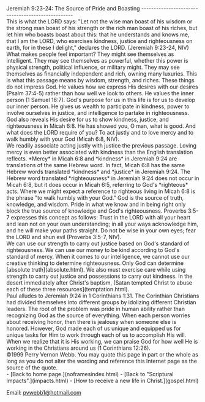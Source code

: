 <head> <title>(PVW) Jeremiah 9:23-24: The Source of Pride and Boasting</title> <meta content="IE=9" http-equiv="X-UA-Compatible"></meta> <link href="css/page_style.css" rel="stylesheet" type="text/css"></link> </head><body><div class="page_style"> Jeremiah 9:23-24: The Source of Pride and Boasting
--------------------------------------------------

<div class="p">This is what the LORD says:
 "Let not the wise man boast of his wisdom
 or the strong man boast of his strength
 or the rich man boast of his riches,
 but let him who boasts boast about this:
 that he understands and knows me,
 that I am the LORD, who exercises kindness,
 justice and righteousness on earth,
 for in these I delight,"
 declares the LORD. (Jeremiah 9:23-24, NIV)

</div><div class="p">What makes people feel important? They might see themselves as intelligent. They may see themselves as powerful, whether this power is physical strength, political influence, or military might. They may see themselves as financially independent and rich, owning many luxuries. This is what this passage means by wisdom, strength, and riches. These things do not impress God. He values how we express His desires with our desires (Psalm 37:4-5) rather than how well we look to others. He values the inner person (1 Samuel 16:7). God's purpose for us in this life is for us to develop our inner person. He gives us wealth to participate in kindness, power to involve ourselves in justice, and intelligence to partake in righteousness.</div><div class="p">God also reveals His desire for us to show kindness, justice, and righteousness in Micah 6:8. He has showed you, O man, what is good.
 And what does the LORD require of you?
 To act justly and to love mercy
 and to walk humbly with your God (Micah 6:8, NIV).

</div><div class="p">We readily associate acting justly with justice the previous passage. Loving mercy is even better associated with kindness than the English translation reflects. *Mercy* in Micah 6:8 and *kindness* in Jeremiah 9:24 are translations of the same Hebrew word. In fact, Micah 6:8 has the same Hebrew words translated *kindness* and *justice* in Jeremiah 9:24. The Hebrew word translated *righteousness* in Jeremiah 9:24 does not occur in Micah 6:8, but it does occur in Micah 6:5, referring to God's *righteous* acts. Where we might expect a reference to righteous living in Micah 6:8 is the phrase "to walk humbly with your God." God is the source of truth, knowledge, and wisdom. Pride in what we know and in being right only block the true source of knowledge and God's righteousness. Proverbs 3:5-7 expresses this concept as follows: Trust in the LORD with all your heart
 and lean not on your own understanding;
 in all your ways acknowledge him,
 and he will make your paths straight.
 Do not be wise in your own eyes;
 fear the LORD and shun evil (Proverbs 3:5-7, NIV).

</div><div class="p">We can use our strength to carry out justice based on God's standard of righteousness. We can use our money to be kind according to God's standard of mercy. When it comes to our intelligence, we cannot use our creative thinking to determine righteousness. Only God can determine [absolute truth](absolute.html). We also must exercise care while using strength to carry out justice and possessions to carry out kindness. In the desert immediately after Christ's baptism, [Satan tempted Christ to abuse each of these three resources](temptation.html).</div>Paul alludes to Jeremiah 9:24 in 1 Corinthians 1:31. The Corinthian Christians had divided themselves into different groups by idolizing different Christian leaders. The root of the problem was pride in human ability rather than recognizing God as the source of everything. When each person worries about receiving honor, then there is jealousy when someone else is honored. However, God made each of us unique and equipped us for unique tasks for Him to work through each of us to accomplish His will. When we realize that it is His working, we can praise God for how well He is working in the Christians around us (1 Corinthians 12:26).

<div class="copy">©1999 Perry Vernon Webb. You may quote this page in part or the whole as long as you do not alter the wording and reference this Internet page as the source of the quote.</div> </div>- [Back to home page.](noframesindex.html)
- [Back to "Scriptural Impacts".](impacts.html)
- [How to receive a new life in Christ.](gospel.html)

Email: [pvwebb1@hotmail.com](mailto:pvwebb1@hotmail.com)

